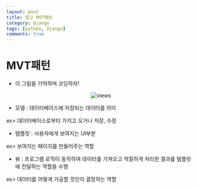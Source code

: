 ```yaml
---
layout: post
title: 장고 MVT패턴
category: Django
tags: [python, Django]
comments: true
---
```


# MVT패턴

- 이 그림을 기억하며 코딩하자!

<center>
<figure>
<img src="https://imgur.com/GPvr9IC.png" alt="views">
<figcaption></figcaption>
</figure>
</center>

- 모델 : 데이터베이스에 저장되는 데이터를 의미

ex> 데이터베이스로부터 가지고 오거나 저장, 수정

- 템플릿 : 사용자에게 보여지는 UI부분

ex> 보여지는 페이지를 만들어주는 역할

- 뷰 : 프로그램 로직이 동작하여 데이터를 가져오고 적절하게 처리한 결과를 템플릿에 전달하는 역할을 수행

ex> 데이터를 어떻게 가공할 것인지 결정하는 역할